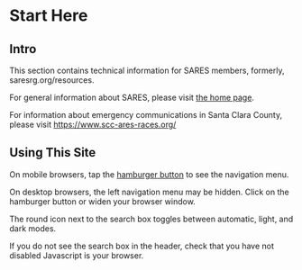# Start Here

## Intro

This section contains technical information for SARES members, formerly, saresrg.org/resources.

For general information about SARES, please visit [the home page](../index.md).

For information about emergency communications in Santa Clara County, please visit <https://www.scc-ares-races.org/>

## Using This Site

On mobile browsers, tap the [hamburger button](https://en.wikipedia.org/wiki/Hamburger_button) to see the navigation menu.

On desktop browsers, the left navigation menu may be hidden. Click on the hamburger button or widen your browser window.

The round icon next to the search box toggles between automatic, light, and dark modes.

If you do not see the search box in the header, check that you have not disabled Javascript is your browser.
